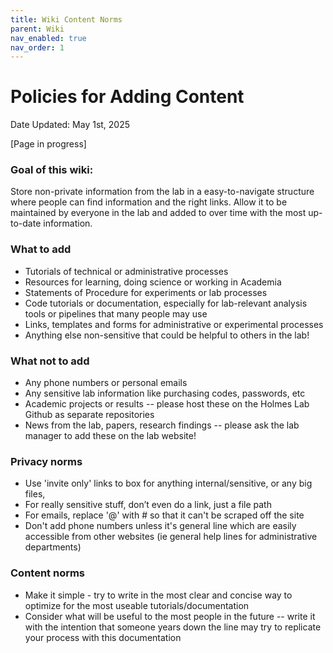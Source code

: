 ```yaml
---
title: Wiki Content Norms
parent: Wiki
nav_enabled: true 
nav_order: 1
---
```


# Policies for Adding Content
Date Updated: May 1st, 2025

[Page in progress]

### Goal of this wiki: 
Store non-private information from the lab in a easy-to-navigate structure where people can find information and the right links. Allow it to be maintained by everyone in the lab and added to over time with the most up-to-date information. 

### What to add 
- Tutorials of technical or administrative processes
- Resources for learning, doing science or working in Academia
- Statements of Procedure for experiments or lab processes
- Code tutorials or documentation, especially for lab-relevant analysis tools or pipelines that many people may use
- Links, templates and forms for administrative or experimental processes
- Anything else non-sensitive that could be helpful to others in the lab!

### What not to add
- Any phone numbers or personal emails
- Any sensitive lab information like purchasing codes, passwords, etc
- Academic projects or results -- please host these on the Holmes Lab Github as separate repositories
- News from the lab, papers, research findings -- please ask the lab manager to add these on the lab website!

### Privacy norms
- Use 'invite only' links to box for anything internal/sensitive, or any big files,
- For really sensitive stuff, don’t even do a link, just a file path
- For emails, replace '@' with # so that it can't be scraped off the site
- Don't add phone numbers unless it's general line which are easily accessible from other websites (ie general help lines for administrative departments)

### Content norms
- Make it simple - try to write in the most clear and concise way to optimize for the most useable tutorials/documentation
- Consider what will be useful to the most people in the future -- write it with the intention that someone years down the line may try to replicate your process with this documentation
